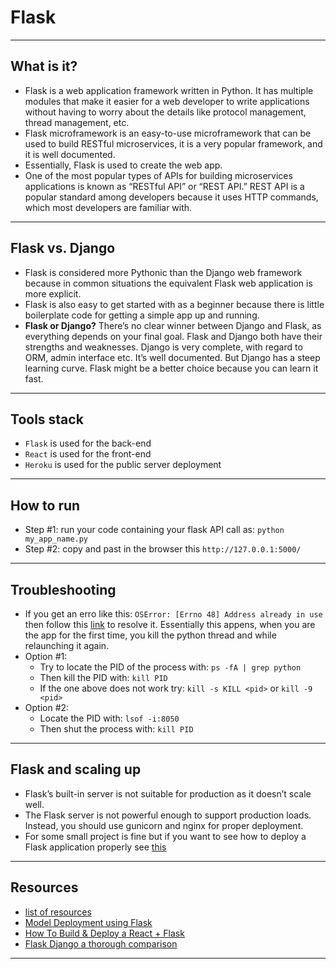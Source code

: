 # Flask
***

## What is it?
- Flask is a web application framework written in Python. It has multiple modules that make it easier for a web developer to write applications without having to worry about the details like protocol management, thread management, etc.
- Flask microframework is an easy-to-use microframework that can be used to build RESTful microservices, it is a very popular framework, and it is well documented.
- Essentially, Flask is used to create the web app.
- One of the most popular types of APIs for building microservices applications is known as “RESTful API” or “REST API.” REST API is a popular standard among developers because it uses HTTP commands, which most developers are familiar with.
***

## Flask vs. Django
- Flask is considered more Pythonic than the Django web framework because in common situations the equivalent Flask web application is more explicit.
- Flask is also easy to get started with as a beginner because there is little boilerplate code for getting a simple app up and running.
- **Flask or Django?** There’s no clear winner between Django and Flask, as everything depends on your final goal. Flask and Django both have their strengths and weaknesses. Django is very complete, with regard to ORM, admin interface etc. It’s well documented. But Django has a steep learning curve. Flask might be a better choice because you can learn it fast.
***

## Tools stack
- `Flask` is used for the back-end
- `React` is used for the front-end
- `Heroku` is used for the public server deployment
***

## How to run
- Step #1: run your code containing your flask API call as: `python my_app_name.py`
- Step #2: copy and past in the browser this `http://127.0.0.1:5000/`
***

## Troubleshooting
- If you get an erro like this: `OSError: [Errno 48] Address already in use` then follow this [link](https://ishaileshmishra.medium.com/the-python-flask-problem-socket-error-errno-48-address-already-in-use-4d074847587e) to resolve it. Essentially this appens, when you are the app for the first time, you kill the python thread and while relaunching it again.
- Option #1:
   - Try to locate the PID of the process with: `ps -fA | grep python`
   - Then kill the PID with: `kill PID`
   - If the one above does not work try: `kill -s KILL <pid>` or `kill -9 <pid>`
- Option #2:
   - Locate the PID with: `lsof -i:8050`
   -  Then shut the process with: `kill PID`
***

## Flask and scaling up
- Flask’s built-in server is not suitable for production as it doesn’t scale well. 
- The Flask server is not powerful enough to support production loads. Instead, you should use gunicorn and nginx for proper deployment.
- For some small project is fine but if you want to see how to deploy a Flask application properly see [this](https://flask.palletsprojects.com/en/1.1.x/deploying/)
***

## Resources
- [list of resources](https://www.fullstackpython.com/flask.html)
- [Model Deployment using Flask](https://towardsdatascience.com/model-deployment-using-flask-c5dcbb6499c9)
- [How To Build & Deploy a React + Flask](https://towardsdatascience.com/build-deploy-a-react-flask-app-47a89a5d17d9)
- [Flask Django a thorough comparison](https://codesource.io/flask-vs-django-an-in-depth-comparison/)
***
 
